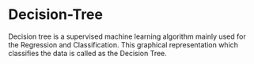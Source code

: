 # Decision-Tree
Decision tree is a supervised machine learning algorithm mainly used for the Regression and Classification. This graphical representation which classifies the data is called as the Decision Tree. 
